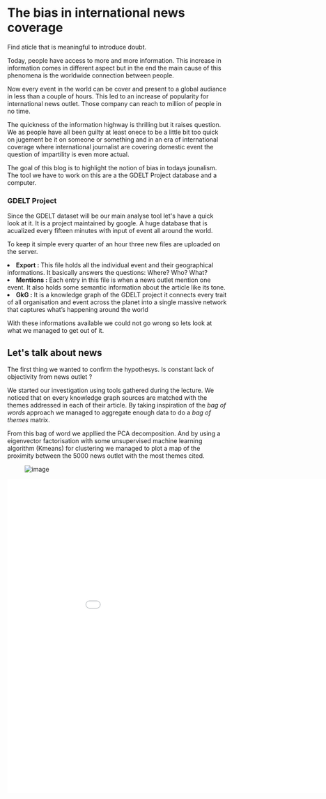 
<h1> The bias in international news coverage </h1>

<p>Find aticle that is meaningful to introduce doubt.</p>

<p>Today, people have access to more and more information. This increase in information comes in different aspect but in the end the main cause of this phenomena is the worldwide connection between people.</p>

<p>Now every event in the world can be cover and present to a global audiance in less than a couple of hours. This led to an increase of popularity for international news outlet. Those company can reach to million of people in no time.</p> 

<p>The quickness of the information highway is thrilling but it raises question. We as people have all been guilty at least onece to be a little bit too quick on jugement be it on someone or something and in an era of international coverage where international journalist are covering domestic event the question of impartility is even more actual.</p> 

<p>The goal of this blog is to highlight the notion of bias in todays jounalism. The tool we have to work on this are a the GDELT Project database and a computer.</p>

<h3> GDELT Project </h3> 

<p>Since the GDELT dataset will be our main analyse tool let's have a quick look at it. It is a project maintained by google. A huge database that is acualized every fifteen minutes with input of event all around the world.</p>

<p>To keep it simple every quarter of an hour three new files are uploaded on the server.</p> 

<li> <b>Export :</b> This file holds all the individual event and their geographical informations. It basically answers the questions: Where? Who? What? </li>

<li> <b>Mentions :</b> Each entry in this file is when a news outlet mention one event. It also holds some semantic information about the article like its tone. </li>

<li> <b>GkG :</b> It is a knowledge graph of the GDELT project  it connects every trait of all organisation and event across the planet into a single massive network that captures what’s happening around the world </li>

<p>With these informations available we could not go wrong so lets look at what we managed to get out of it.</p> 

<h2> Let's talk about news </h2>

<p>The first thing we wanted to confirm the hypothesys. Is constant lack of objectivity from news outlet ?</p>

<p>We started our investigation using tools gathered during the lecture. We noticed that on every knowledge graph sources are matched with the themes addressed in each of their article. By taking inspiration of the <i>bag of words</i> approach we managed to aggregate enough data to do a <i>bag of themes</i> matrix.</p>

<p>From this bag of word we appllied the PCA decomposition. And by using a eigenvector factorisation with some unsupervised machine learning algorithm (Kmeans) for clustering we managed to plot a map of the proximity between the 5000 news outlet with the most themes cited. </p>

<figure>
 	<img src="{{ site.baseurl }}/assets/clusters.png" alt="image">
</figure>


<iframe src="./assets/plot_high.html" frameborder="0" scrolling="no" height="720" width="960"></iframe>

